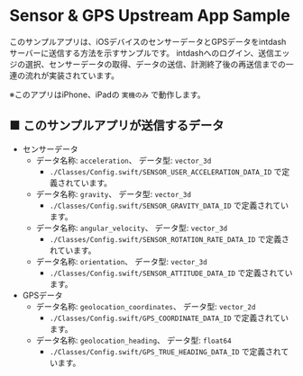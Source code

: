 # Sensor & GPS Upstream App Sample
このサンプルアプリは、iOSデバイスのセンサーデータとGPSデータをintdashサーバーに送信する方法を示すサンプルです。
intdashへのログイン、送信エッジの選択、センサーデータの取得、データの送信、計測終了後の再送信までの一連の流れが実装されています。

※このアプリはiPhone、iPadの `実機のみ` で動作します。

## ■ このサンプルアプリが送信するデータ

- センサーデータ
  - データ名称: `acceleration`、 データ型: `vector_3d`
      - `./Classes/Config.swift/SENSOR_USER_ACCELERATION_DATA_ID` で定義されています。
  - データ名称: `gravity`、 データ型: `vector_3d`
      - `./Classes/Config.swift/SENSOR_GRAVITY_DATA_ID` で定義されています。
  - データ名称: `angular_velocity`、 データ型: `vector_3d`
      - `./Classes/Config.swift/SENSOR_ROTATION_RATE_DATA_ID` で定義されています。
  - データ名称: `orientation`、 データ型: `vector_3d`
      - `./Classes/Config.swift/SENSOR_ATTITUDE_DATA_ID` で定義されています。
- GPSデータ
  - データ名称: `geolocation_coordinates`、 データ型: `vector_2d`
      - `./Classes/Config.swift/GPS_COORDINATE_DATA_ID` で定義されています。
  - データ名称: `geolocation_heading`、 データ型: `float64`
      - `./Classes/Config.swift/GPS_TRUE_HEADING_DATA_ID` で定義されています。
